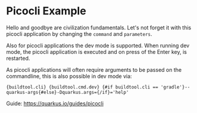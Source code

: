 # Picocli Example

Hello and goodbye are civilization fundamentals. Let's not forget it with this picocli application by changing the `command` and `parameters`.

Also for picocli applications the dev mode is supported. When running dev mode, the picocli application is executed and on press of the Enter key, is restarted.

As picocli applications will often require arguments to be passed on the commandline, this is also possible in dev mode via:
```shell script
{buildtool.cli} {buildtool.cmd.dev} {#if buildtool.cli == 'gradle'}--quarkus-args{#else}-Dquarkus.args={/if}='help'
```

Guide: https://quarkus.io/guides/picocli
